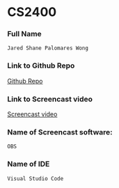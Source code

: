 # **CS2400**

### Full Name 
    Jared Shane Palomares Wong
### Link to Github Repo
[Github Repo](https://github.com/JaredShaneP/CS2400/)
### Link to Screencast video
[Screencast video](https://youtu.be/TTjvFiRHeV0)
### Name of Screencast software: 
    OBS
### Name of IDE
    Visual Studio Code
